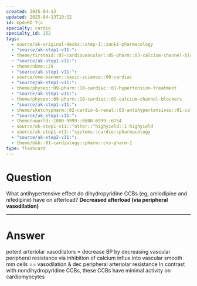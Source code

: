 ```yaml
---
created: 2025-04-13
updated: 2025-04-13T10:52
id: mpd>RD_Y{c
specialty: cardio
specialty_id: 152
tags:
  - source/ak-original-decks::step-1::zanki-pharmacology
  - "source/ak-step1-v11:": 
  - theme/firstaid::07-cardiovascular::05-pharm::03-calcium-channel-blockers
  - "source/ak-step1-v11:": 
  - theme/nbme::29
  - "source/ak-step1-v11:": 
  - source/ome-banner::basic-science::09-cardiac
  - "source/ak-step1-v11:": 
  - theme/physeo::09-pharm::10-cardiac::01-hypertension-treatment
  - "source/ak-step1-v11:": 
  - theme/physeo::09-pharm::10-cardiac::02-calcium-channel-blockers
  - "source/ak-step1-v11:": 
  - theme/sketchypharm::02-cardio-&-renal::03-antihypertensives::01-calcium-channel-blockers
  - "source/ak-step1-v11:": 
  - theme/uworld::1000-9999::6000-6999::6754
  - source/ak-step1-v11::^other::^highyield::1-highyield
  - source/ak-step1-v11::^systems::cardio::pharmacology
  - "source/ak-step2-v11:": 
  - theme/b&b::01-cardiology::pharm::cvs-pharm-1
type: flashcard
---
```


# Question
What antihypertensive effect do dihydropyridine CCBs (eg, amlodipine and nifedipine) have on afterload?    **Decreased afterload (via peripheral vasodilation)**

---

# Answer
potent arteriolar vasodilators = decrease BP by decreasing vascular peripheral resistance  via inhibition of calcium influx into vascular smooth mm cells == vasodilation & dec peripheral arteriolar resistance  In contrast with nondihydropyridine CCBs, these CCBs have minimal activity on cardiomyocytes